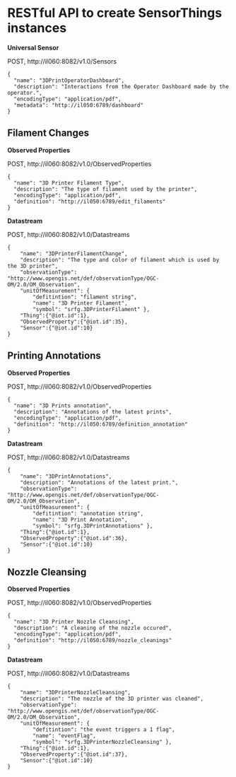 # RESTful API to create SensorThings instances

**Universal Sensor**

POST, http://il060:8082/v1.0/Sensors
```
{
  "name": "3DPrintOperatorDashboard",
  "description": "Interactions from the Operator Dashboard made by the operator.",
  "encodingType": "application/pdf",
  "metadata": "http://il050:6789/dashboard"
}
```

## Filament Changes

**Observed Properties**

POST, http://il060:8082/v1.0/ObservedProperties
```
{
  "name": "3D Printer Filament Type",
  "description": "The type of filament used by the printer",
  "encodingType": "application/pdf",
  "definition": "http://il050:6789/edit_filaments"
}
```

**Datastream**

POST, http://il060:8082/v1.0/Datastreams
```
{
	"name": "3DPrinterFilamentChange",
	"description": "The type and color of filament which is used by the 3D printer",
	"observationType": "http://www.opengis.net/def/observationType/OGC-OM/2.0/OM_Observation",
	"unitOfMeasurement": {
		"defitintion": "filament string",
		"name": "3D Printer Filament",
		"symbol": "srfg.3DPrinterFilament" },
    "Thing":{"@iot.id":1},
    "ObservedProperty":{"@iot.id":35},
    "Sensor":{"@iot.id":10}
}
```


## Printing Annotations

**Observed Properties**

POST, http://il060:8082/v1.0/ObservedProperties
```
{
  "name": "3D Prints annotation",
  "description": "Annotations of the latest prints",
  "encodingType": "application/pdf",
  "definition": "http://il050:6789/definition_annotation"
}
```



**Datastream**

POST, http://il060:8082/v1.0/Datastreams
```
{
	"name": "3DPrintAnnotations",
	"description": "Annotations of the latest print.",
	"observationType": "http://www.opengis.net/def/observationType/OGC-OM/2.0/OM_Observation",
	"unitOfMeasurement": {
		"defitintion": "annotation string",
		"name": "3D Print Annotation",
		"symbol": "srfg.3DPrintAnnotations" },
    "Thing":{"@iot.id":1},
    "ObservedProperty":{"@iot.id":36},
    "Sensor":{"@iot.id":10}
}
```


## Nozzle Cleansing

**Observed Properties**

POST, http://il060:8082/v1.0/ObservedProperties
```
{
  "name": "3D Printer Nozzle Cleansing",
  "description": "A cleaning of the nozzle occured",
  "encodingType": "application/pdf",
  "definition": "http://il050:6789/nozzle_cleanings"
}
```

**Datastream**

POST, http://il060:8082/v1.0/Datastreams
```
{
	"name": "3DPrinterNozzleCleansing",
	"description": "The nozzle of the 3D printer was cleaned",
	"observationType": "http://www.opengis.net/def/observationType/OGC-OM/2.0/OM_Observation",
	"unitOfMeasurement": {
		"defitintion": "the event triggers a 1 flag",
		"name": "eventFlag",
		"symbol": "srfg.3DPrinterNozzleCleansing" },
    "Thing":{"@iot.id":1},
    "ObservedProperty":{"@iot.id":37},
    "Sensor":{"@iot.id":10}
}
```
